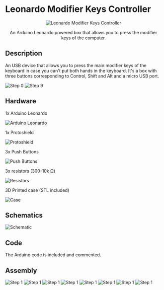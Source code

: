 # Leonardo Modifier Keys Controller

<p align="center">
  <img src="img/lkm1.jpg" alt="Leonardo Modifier Keys Controller"/>
</p>

<p align="center">An Arduino Leonardo powered box that allows you to press the modifier keys of the computer.</p>

## Description

An USB device that allows you to press the main modifier keys of the keyboard in case you can't put both hands in the keyboard. It's a box with three buttons corresponding to Control, Shift and Alt and a micro USB port.

<img src="img/step0.jpg" alt="Step 0"/>

<img src="img/step9.jpg" alt="Step 9"/>

## Hardware

1x Arduino Leonardo

<img src="img/leonardo.jpg" alt="Arduino Leonardo"/>

1x Protoshield

<img src="img/protoshield.jpg" alt="Protoshield"/>

3x Push Buttons

<img src="img/buttons.jpg" alt="Push Buttons"/>

3x resistors (300-10k Ω)

<img src="img/resistors.jpg" alt="Resistors"/>

3D Printed case (STL included)

<img src="img/case.jpg" alt="Case"/>


## Schematics

<img src="img/schematic.png" alt="Schematic"/>

## Code

The Arduino code is included and commented.

## Assembly

<img src="img/step1.jpg" alt="Step 1"/>

<img src="img/step2.jpg" alt="Step 1"/>

<img src="img/step3.jpg" alt="Step 1"/>

<img src="img/step4.jpg" alt="Step 1"/>

<img src="img/step5.jpg" alt="Step 1"/>

<img src="img/step6.jpg" alt="Step 1"/>

<img src="img/step7.jpg" alt="Step 1"/>

<img src="img/step8.jpg" alt="Step 1"/>
